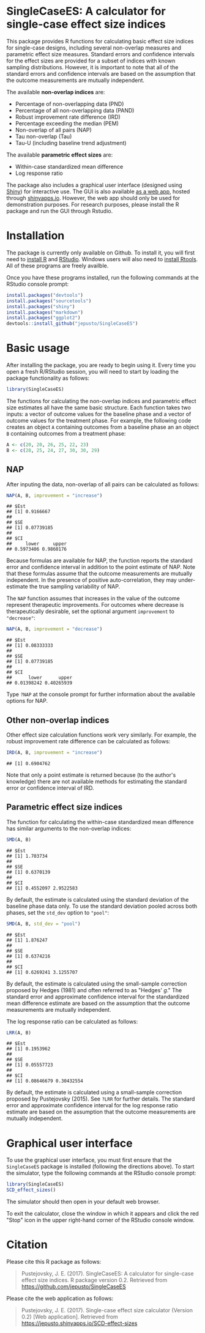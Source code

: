 SingleCaseES: A calculator for single-case effect size indices
==============================================================

This package provides R functions for calculating basic effect size indices for single-case designs, including several non-overlap measures and parametric effect size measures. Standard errors and confidence intervals for the effect sizes are provided for a subset of indices with known sampling distributions. However, it is important to note that all of the standard errors and confidence intervals are based on the assumption that the outcome measurements are mutually independent.

The available **non-overlap indices** are:

-   Percentage of non-overlapping data (PND)
-   Percentage of all non-overlapping data (PAND)
-   Robust improvement rate difference (IRD)
-   Percentage exceeding the median (PEM)
-   Non-overlap of all pairs (NAP)
-   Tau non-overlap (Tau)
-   Tau-U (including baseline trend adjustment)

The available **parametric effect sizes** are:

-   Within-case standardized mean difference
-   Log response ratio

The package also includes a graphical user interface (designed using [Shiny](https://shiny.rstudio.com/)) for interactive use. The GUI is also available [as a web app](jepusto.shinyapps.io/SCD-effect-sizes), hosted through [shinyapps.io](https://www.shinyapps.io/). However, the web app should only be used for demonstration purposes. For research purposes, please install the R package and run the GUI through Rstudio.

Installation
============

The package is currently only available on Github. To install it, you will first need to [install R](http://cran.r-project.org/) and [RStudio](http://www.rstudio.com/products/rstudio/download/). Windows users will also need to [install Rtools](http://cran.r-project.org/bin/windows/Rtools/). All of these programs are freely availble.

Once you have these programs installed, run the following commands at the RStudio console prompt:

``` r
install.packages("devtools")
install.packages("sourcetools")
install.packages("shiny")
install.packages("markdown")
install.packages("ggplot2")
devtools::install_github("jepusto/SingleCaseES")
```

Basic usage
===========

After installing the package, you are ready to begin using it. Every time you open a fresh R/RStudio session, you will need to start by loading the package functionality as follows:

``` r
library(SingleCaseES)
```

The functions for calculating the non-overlap indices and parametric effect size estimates all have the same basic structure. Each function takes two inputs: a vector of outcome values for the baseline phase and a vector of outcome values for the treatment phase. For example, the following code creates an object `A` containing outcomes from a baseline phase an an object `B` containing outcomes from a treatment phase:

``` r
A <- c(20, 20, 26, 25, 22, 23)
B <- c(28, 25, 24, 27, 30, 30, 29)
```

NAP
---

After inputing the data, non-overlap of all pairs can be calculated as follows:

``` r
NAP(A, B, improvement = "increase")
```

    ## $Est
    ## [1] 0.9166667
    ## 
    ## $SE
    ## [1] 0.07739185
    ## 
    ## $CI
    ##     lower     upper 
    ## 0.5973406 0.9860176

Because formulas are available for NAP, the function reports the standard error and confidence interval in addition to the point estimate of NAP. Note that these formulas assume that the outcome measurements are mutually independent. In the presence of positive auto-correlation, they may under-estimate the true sampling variability of NAP.

The `NAP` function assumes that increases in the value of the outcome represent therapeutic improvements. For outcomes where decrease is therapeutically desirable, set the optional argument `improvement` to `"decrease"`:

``` r
NAP(A, B, improvement = "decrease")
```

    ## $Est
    ## [1] 0.08333333
    ## 
    ## $SE
    ## [1] 0.07739185
    ## 
    ## $CI
    ##      lower      upper 
    ## 0.01398242 0.40265939

Type `?NAP` at the console prompt for further information about the available options for NAP.

Other non-overlap indices
-------------------------

Other effect size calculation functions work very similarly. For example, the robust improvement rate difference can be calculated as follows:

``` r
IRD(A, B, improvement = "increase")
```

    ## [1] 0.6904762

Note that only a point estimate is returned because (to the author's knowledge) there are not available methods for estimating the standard error or confidence interval of IRD.

Parametric effect size indices
------------------------------

The function for calculating the within-case standardized mean difference has similar arguments to the non-overlap indices:

``` r
SMD(A, B)
```

    ## $Est
    ## [1] 1.703734
    ## 
    ## $SE
    ## [1] 0.6370139
    ## 
    ## $CI
    ## [1] 0.4552097 2.9522583

By default, the estimate is calculated using the standard deviation of the baseline phase data only. To use the standard deviation pooled across both phases, set the `std_dev` option to `"pool"`:

``` r
SMD(A, B, std_dev = "pool")
```

    ## $Est
    ## [1] 1.876247
    ## 
    ## $SE
    ## [1] 0.6374216
    ## 
    ## $CI
    ## [1] 0.6269241 3.1255707

By default, the estimate is calculated using the small-sample correction proposed by Hedges (1981) and often referred to as "Hedges' *g*." The standard error and approximate confidence interval for the standardized mean difference estimate are based on the assumption that the outcome measurements are mutually independent.

The log response ratio can be calculated as follows:

``` r
LRR(A, B)
```

    ## $Est
    ## [1] 0.1953962
    ## 
    ## $SE
    ## [1] 0.05557723
    ## 
    ## $CI
    ## [1] 0.08646679 0.30432554

By default, the estimate is calculated using a small-sample correction proposed by Pustejovsky (2015). See `?LRR` for further details. The standard error and approximate confidence interval for the log response ratio estimate are based on the assumption that the outcome measurements are mutually independent.

Graphical user interface
========================

To use the graphical user interface, you must first ensure that the `SingleCaseES` package is installed (following the directions above). To start the simulator, type the following commands at the RStudio console prompt:

``` r
library(SingleCaseES)
SCD_effect_sizes()
```

The simulator should then open in your default web browser.

To exit the calculator, close the window in which it appears and click the red "Stop" icon in the upper right-hand corner of the RStudio console window.

Citation
========

Please cite this R package as follows:

> Pustejovsky, J. E. (2017). SingleCaseES: A calculator for single-case effect size indices. R package version 0.2. Retrieved from <https://github.com/jepusto/SingleCaseES>

Please cite the web application as follows:

> Pustejovsky, J. E. (2017). Single-case effect size calculator (Version 0.2) \[Web application\]. Retrieved from <https://jepusto.shinyapps.io/SCD-effect-sizes>
